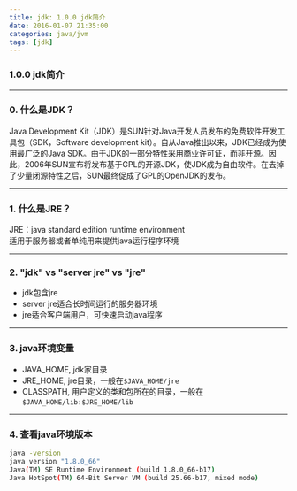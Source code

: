 ```yaml
---
title: jdk: 1.0.0 jdk简介
date: 2016-01-07 21:35:00
categories: java/jvm
tags: [jdk]
---
```

### 1.0.0 jdk简介

---

### 0. 什么是JDK？
Java Development Kit（JDK）是SUN针对Java开发人员发布的免费软件开发工具包（SDK，Software development kit）。自从Java推出以来，JDK已经成为使用最广泛的Java SDK。由于JDK的一部分特性采用商业许可证，而非开源。因此，2006年SUN宣布将发布基于GPL的开源JDK，使JDK成为自由软件。在去掉了少量闭源特性之后，SUN最终促成了GPL的OpenJDK的发布。

---

### 1. 什么是JRE？
JRE：java standard edition runtime environment  
适用于服务器或者单纯用来提供java运行程序环境

---

### 2. "jdk" vs "server jre" vs "jre"
- jdk包含jre
- server jre适合长时间运行的服务器环境
- jre适合客户端用户，可快速启动java程序

---

### 3. java环境变量
- JAVA_HOME, jdk家目录
- JRE_HOME, jre目录，一般在`$JAVA_HOME/jre`
- CLASSPATH, 用户定义的类和包所在的目录，一般在`$JAVA_HOME/lib:$JRE_HOME/lib`

---

### 4. 查看java环境版本
``` bash
java -version
java version "1.8.0_66"
Java(TM) SE Runtime Environment (build 1.8.0_66-b17)
Java HotSpot(TM) 64-Bit Server VM (build 25.66-b17, mixed mode)```
